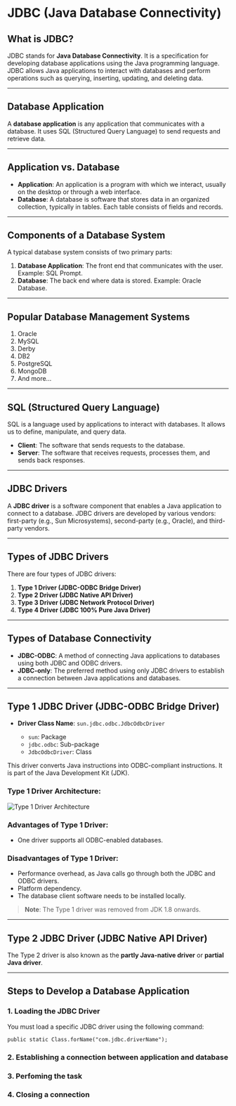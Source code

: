 # JDBC (Java Database Connectivity)

## What is JDBC?

JDBC stands for **Java Database Connectivity**. It is a specification for developing database applications using the Java programming language. JDBC allows Java applications to interact with databases and perform operations such as querying, inserting, updating, and deleting data.

---

## Database Application

A **database application** is any application that communicates with a database. It uses SQL (Structured Query Language) to send requests and retrieve data.

---

## Application vs. Database

- **Application**: An application is a program with which we interact, usually on the desktop or through a web interface.
- **Database**: A database is software that stores data in an organized collection, typically in tables. Each table consists of fields and records.

---

## Components of a Database System

A typical database system consists of two primary parts:

1. **Database Application**: The front end that communicates with the user. Example: SQL Prompt.
2. **Database**: The back end where data is stored. Example: Oracle Database.

---

## Popular Database Management Systems

1. Oracle
2. MySQL
3. Derby
4. DB2
5. PostgreSQL
6. MongoDB
7. And more...

---

## SQL (Structured Query Language)

SQL is a language used by applications to interact with databases. It allows us to define, manipulate, and query data.

- **Client**: The software that sends requests to the database.
- **Server**: The software that receives requests, processes them, and sends back responses.

---

## JDBC Drivers

A **JDBC driver** is a software component that enables a Java application to connect to a database. JDBC drivers are developed by various vendors: first-party (e.g., Sun Microsystems), second-party (e.g., Oracle), and third-party vendors.

---

## Types of JDBC Drivers

There are four types of JDBC drivers:

1. **Type 1 Driver (JDBC-ODBC Bridge Driver)**
2. **Type 2 Driver (JDBC Native API Driver)**
3. **Type 3 Driver (JDBC Network Protocol Driver)**
4. **Type 4 Driver (JDBC 100% Pure Java Driver)**

---

## Types of Database Connectivity

- **JDBC-ODBC**: A method of connecting Java applications to databases using both JDBC and ODBC drivers.
- **JDBC-only**: The preferred method using only JDBC drivers to establish a connection between Java applications and databases.

---

## Type 1 JDBC Driver (JDBC-ODBC Bridge Driver)

- **Driver Class Name**: `sun.jdbc.odbc.JdbcOdbcDriver`
  
  - `sun`: Package
  - `jdbc.odbc`: Sub-package
  - `JdbcOdbcDriver`: Class

This driver converts Java instructions into ODBC-compliant instructions. It is part of the Java Development Kit (JDK).

### Type 1 Driver Architecture:

![Type 1 Driver Architecture](https://github.com/user-attachments/assets/5d6b1d89-c512-46d1-8413-622e9b3bd64d)

### Advantages of Type 1 Driver:
- One driver supports all ODBC-enabled databases.

### Disadvantages of Type 1 Driver:
- Performance overhead, as Java calls go through both the JDBC and ODBC drivers.
- Platform dependency.
- The database client software needs to be installed locally.

> **Note**: The Type 1 driver was removed from JDK 1.8 onwards.

---

## Type 2 JDBC Driver (JDBC Native API Driver)

The Type 2 driver is also known as the **partly Java-native driver** or **partial Java driver**.

---

## Steps to Develop a Database Application

### 1. Loading the JDBC Driver

You must load a specific JDBC driver using the following command:

`public static Class.forName("com.jdbc.driverName");`
### 2. Establishing a connection between application and database
### 3. Perfoming the task
### 4. Closing a connection
